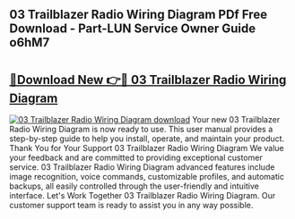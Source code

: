 ## 03 Trailblazer Radio Wiring Diagram PDf Free Download - Part-LUN Service Owner Guide o6hM7

# <h2><a href="http://dfk716.blite.top/?on=03+Trailblazer+Radio+Wiring+Diagram">🔗Download New 👉🔴 03 Trailblazer Radio Wiring Diagram</a></h2>

[![03 Trailblazer Radio Wiring Diagram download](https://i.imgur.com/lujVjoI.png)](http://dfk716.blite.top/?on=03+Trailblazer+Radio+Wiring+Diagram)
Your new 03 Trailblazer Radio Wiring Diagram is now ready to use. This user manual provides a step-by-step guide to help you install, operate, and maintain your product. Thank You for Your Support 03 Trailblazer Radio Wiring Diagram We value your feedback and are committed to providing exceptional customer service. 03 Trailblazer Radio Wiring Diagram advanced features include image recognition, voice commands, customizable profiles, and automatic backups, all easily controlled through the user-friendly and intuitive interface. Let's Work Together 03 Trailblazer Radio Wiring Diagram. Our customer support team is ready to assist you in any way possible.
